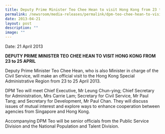 ```yaml
---
title: Deputy Prime Minister Teo Chee Hean to visit Hong Kong from 23 to 25 April 2013
permalink: /newsroom/media-releases/permalink/dpm-teo-chee-hean-to-visit-hong-kong-23-25-april-2013/
date: 2013-04-21
layout: post
description: ""
image: ""
---
```

Date: 21 April 2013

**DEPUTY PRIME MINISTER TEO CHEE HEAN TO VISIT HONG KONG FROM 23 to 25 APRIL**

Deputy Prime Minister Teo Chee Hean, who is also Minister in charge of the Civil Service, will make an official visit to the Hong Kong Special Administrative Region from 23 to 25 April 2013.

DPM Teo will meet Chief Executive, Mr Leung Chun-ying; Chief Secretary for Administration, Mrs Carrie Lam; Secretary for Civil Service, Mr Paul Tang; and Secretary for Development, Mr Paul Chan. They will discuss issues of mutual interest and explore ways to enhance cooperation between agencies from Singapore and Hong Kong.

Accompanying DPM Teo will be senior officials from the Public Service Division and the National Population and Talent Division.